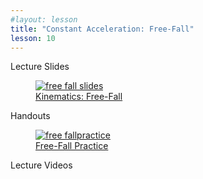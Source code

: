 ```yaml
---
#layout: lesson
title: "Constant Acceleration: Free-Fall"
lesson: 10
---
```


<div class="heading3"> Lecture Slides </div>

<div class="thumb_container">

  <a href="https://drive.google.com/file/d/1RihBpNGjalglmJMur0ta7Y-sh8AWPXjU/view" target="_blank">
    <figure class="thumblink">
      <img class="thumblink-img" src="{{site.baseurl}}/images/thumbs/L10.png" alt="free fall slides" >
      <figcaption class="thumblink-caption"> Kinematics: Free-Fall </figcaption>
    </figure>
  </a>

</div>


<div class="heading3">
  Handouts
</div>

<div class="thumb_container">

  <a href="{{site.baseurl}}/handouts/h10_freefall.pdf" target="_blank">
    <figure class="thumblink">
      <img class="thumblink-img-portrait" src="{{site.baseurl}}/images/thumbs/H10.png" alt="free fallpractice" >
      <figcaption class="thumblink-caption"> Free-Fall Practice </figcaption>
    </figure>
  </a>

</div>


<div class="heading3">
  Lecture Videos
</div>

